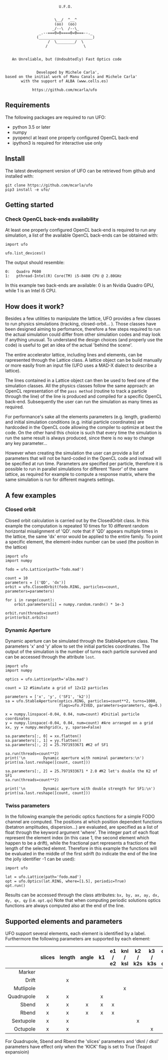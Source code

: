                             U.F.O.
 
 
                          \__/  ^__^
                          (oo)  (oo)
                         _/--\  /--\_
                   _.--===0=0====0=0===--._
                  (________________________)
                       /  \________/  \
                      /                \
 
 
       An Unreliable, but (Undoubtedly) Fast Optics code


                  Developed by Michele Carla',
    based on the initial work of Manu Canals and Michele Carla'
           with the support of ALBA (www.cells.es)

                https://github.com/mcarla/ufo


Requirements
------------
The following packages are required to run UFO:

- python 3.5 or later
- numpy
- pyopencl at least one properly configured OpenCL back-end
- ipython3 is required for interactive use only


Install
-------
The latest development version of UFO can be retrieved from github and installed with:

```
git clone https://github.com/mcarla/ufo
pip3 install -e ufo/
```


Getting started
---------------

### Check OpenCL back-ends availability

At least one properly configured OpenCL back-end is required to run any simulation,
a list of the available OpenCL back-ends can be obtained with:
```
import ufo

ufo.list_devices()
```

The output should resemble:

```
0:   Quadro P600
1:   pthread-Intel(R) Core(TM) i5-8400 CPU @ 2.80GHz
```

In this example two back-ends are available: 0 is an Nvidia Quadro GPU, while 1 is an Intel i5 CPU.


How does it work?
-----------------

Besides a few utilities to manipulate the lattice, UFO provides a few classes to run physics simulations (tracking, closed-orbit... ).
Those classes have been designed aiming to perfomance, therefore a few steps required to run the actual simulation
could differ from other simulation codes and may look if anything unusual.
To understand the design choices (and properly use the code) is useful to get an idea of the actual 'behind the scene'.

The entire accelerator lattice, including lines and elements, can be rapresented through the Lattice class.
A lattice object can be build manually or more easily from an input file (UFO uses a MAD-X dialect to describe a lattice).

The lines contained in a Lattice object can then be used to feed one of the simulation classes.
All the physics classes follow the same approach: an OpenCL representation of the `pass method` (routine to track a particle through the line) of the line is produced
and compiled for a specific OpenCL back-end. Subsequently the user can run the simulation as many times as required.

For performance's sake all the elements parameters (e.g. length, gradients) and initial simulation conditions (e.g. initial particle coordinates)
are hardcoded in the OpenCL code allowing the compiler to optimize at best the code.
On the other hand this choice is such that every time the simulation is run the same result is always produced, since there is no way to change any key parameter...

However when creating the simulation the user can provide a list of parameters that will not be hard-coded in the OpenCL code and instead will be specified at run time.
Parameters are specified per particle, therefore it is possible to run in parallel simulations for different 'flavor' of the same lattice,
as required for example to compute a response matrix, where the same simulation is run for different magnets settings.

A few examples
--------------

### Closed orbit

Closed orbit calculation is carried out by the ClosedOrbit class.
In this example the computation is repeated 10 times for 10 different random horizontal misalignment of 'QD'.
note that if 'QD' appears multiple times in the lattice, the same 'dx' error would be applied to the entire family.
To point a specific element, the element-index number can be used (the position in the lattice)

```
import ufo
import numpy

fodo = ufo.Lattice(path='fodo.mad')

count = 10
parameters = [('QD', 'dx')]
orbit = ufo.ClosedOrbit(fodo.RING, particles=count, parameters=parameters)

for i in range(count):
    orbit.parameters[i] = numpy.random.randn() * 1e-3

orbit.run(threads=count)
print(orbit.orbits)
```

### Dynamic Aperture

Dynamic aperture can be simulated through the StableAperture class.
The parameters 'x' and 'y' allow to set the initial particles coordinates.
The output of the simulation is the number of turns each particle survived and can be accessed through the attribute `lost`. 

```
import ufo
import numpy

optics = ufo.Lattice(path='alba.mad')

count = 12 #Simulate a grid of 12x12 particles

parameters = ['x', 'y', ('SF1', 'k2')]
sa = ufo.StableAperture(optics.RING, particles=count**2, turns=1000,
                        flags=ufo.FIVED, parameters=parameters, dp=0.)

x = numpy.linspace(-0.04, 0.04, num=count) #Initial particle coordinates
y = numpy.linspace(-0.04, 0.04, num=count) #Are arranged on a grid
xx, yy = numpy.meshgrid(x, y, sparse=False)

sa.parameters[:, 0] = xx.flatten()
sa.parameters[:, 1] = yy.flatten()
sa.parameters[:, 2] = 25.7971933671 #K2 of SF1

sa.run(threads=count**2)
print('\n        Dynamic aperture with nominal parameters:\n')
print(sa.lost.reshape([count, count]))

sa.parameters[:, 2] = 25.7971933671 * 2.0 #K2 let's double the K2 of SF1
sa.run(threads=count**2)

print('\n        Dynamic aperture with double strength for SF1:\n')
print(sa.lost.reshape([count, count]))
```

### Twiss parameters

In the following example the periodic optics functions for a simple FODO channel are computed.
The positions at which position dependent functions (betatron amplitudes, dispersion...) are evaluated, are specified as a list of float through the keyword argument 'where'. The integer part of each float represent the element index (in this case 1, the second element which happen to be a drift), while the fractional part represents a fraction of the length of the selected elemnt. Therefore in this example the functions will be evaluated in the middle of the first sdrift (to indicate the end of the line the jolly identifier -1 can be used):

```
import ufo

lat = ufo.Lattice(path='fodo.mad')
opt = ufo.Optics(lat.RING, where=[1.5], periodic=True)
opt.run()
```

Results can be accessed through the class attributes: `bx, by, ax, ay, dx, dy, qx, qy` (i.e. `opt.qx`)
Note that when computing periodic solutions optics functions are always computed also at the end of the line.

Supported elements and parameters
---------------------------------

UFO support several elements, each element is identified by a label. Furthermore the following parameters are supported by each element:


|            | slices | length | angle |  k1   | e1 / e2 | knl / ksl | k2 / k2s | k3 / k3s | dx / dy | dknl / dksl |
|       ---: |  :---: |  :---: | :---: | :---: |  :---:  |   :---:   |  :---:   |  :---:   |  :---:  |    :---:    |
| Marker     |        |        |       |       |         |           |          |          |         |             |
| Drift      |        |   x    |       |       |         |           |          |          |         |             |
| Mutlipole  |        |        |       |       |         |     x     |          |          |    x    |             |
| Quadrupole |    x   |   x    |       |   x   |         |           |          |          |    x    |      x      |
| Sbend      |    x   |   x    |   x   |   x   |    x    |           |          |          |    x    |      x      |
| Rbend      |    x   |   x    |   x   |   x   |    x    |           |          |          |    x    |      x      |
| Sextupole  |    x   |   x    |       |       |         |           |    x     |          |    x    |      x      |
| Octupole   |    x   |   x    |       |       |         |           |          |    x     |    x    |      x      |

For Quadrupole, Sbend and Rbend the 'slices' parameters and 'dknl / dksl' parameters have effect only when the 'KICK' flag is set to True (Teapot expansioin)

